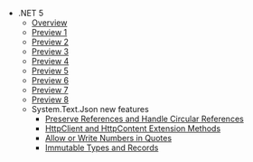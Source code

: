* .NET 5
  * [Overview](overview.md)
  * [Preview 1](preview-1.md)
  * [Preview 2](preview-2.md)
  * [Preview 3](preview-3.md)
  * [Preview 4](preview-4.md)
  * [Preview 5](preview-5.md)
  * [Preview 6](preview-6.md)
  * [Preview 7](preview-7.md)
  * [Preview 8](preview-8.md)
  * System.Text.Json new features
    * [Preserve References and Handle Circular References](preserve-references-and-handle-circular-references.md)
    * [HttpClient and HttpContent Extension Methods](httpclient-and-httpcontent-extension-methods.md)
    * [Allow or Write Numbers in Quotes](allow-or-write-numbers-in-quotes.md)
    * [Immutable Types and Records](immutable-types-and-records.md)
